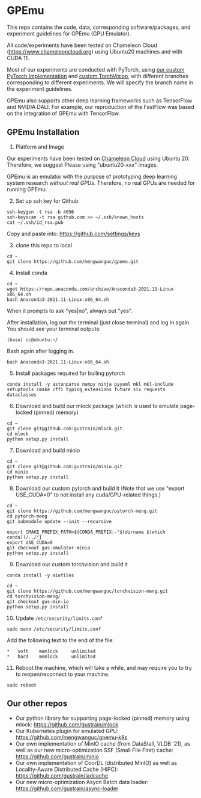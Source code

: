 # GPEmu

This repo contains the code, data, corresponding software/packages, and experiment guidelines for GPEmu (GPU Emulator).

All code/experiments have been tested on Chameleon Cloud (https://www.chameleoncloud.org) using Ubuntu20 machines and with CUDA 11.

Most of our experiments are conducted with PyTorch, using [our custom PyTorch Implementation](https://github.com/mengwanguc/pytorch-meng) and [custom TorchVision](https://github.com/mengwanguc/torchvision-meng), with different 
branches corresponding to different experiments. We will specify the branch name in the experiment guidelines.

GPEmu also supports other deep learning frameworks such as TensorFlow and NVIDIA DALI. For example, our reproduction of the FastFlow was 
based on the integration of GPEmu with TensorFlow.

## GPEmu Installation

1. Platform and Image

Our experiments have been tested on [Chameleon Cloud](https://www.chameleoncloud.org) using Ubuntu 20. Therefore, we suggest Please using "ubuntu20-xxx" images.

GPEmu is an emulator with the purpose of prototyping deep learning system research *without real GPUs*. Therefore, no real GPUs are needed for running GPEmu.

2. Set up ssh key for Github
```
ssh-keygen -t rsa -b 4096
ssh-keyscan -t rsa github.com >> ~/.ssh/known_hosts
cat ~/.ssh/id_rsa.pub
```

Copy and paste into: https://github.com/settings/keys

3. clone this repo to local

```
cd ~
git clone https://github.com/mengwanguc/gpemu.git
```

4. Install conda

```
cd ~
wget https://repo.anaconda.com/archive/Anaconda3-2021.11-Linux-x86_64.sh
bash Anaconda3-2021.11-Linux-x86_64.sh
```

When it prompts to ask "yes|no", always put "yes".

After installation, log out the terminal (just close terminal) and log in again. You should see your terminal outputs:

```
(base) cc@ubuntu:~/
```
Bash again after logging in. 
```
bash Anaconda3-2021.11-Linux-x86_64.sh
```

5. Install packages required for builing pytorch

```
conda install -y astunparse numpy ninja pyyaml mkl mkl-include setuptools cmake cffi typing_extensions future six requests dataclasses
```

6. Download and build our mlock package (which is used to emulate page-locked (pinned) memory)

```
cd ~
git clone git@github.com:gustrain/mlock.git
cd mlock
python setup.py install
```

7. Download and build minio

```
cd ~
git clone git@github.com:gustrain/minio.git
cd minio
python setup.py install
```


8. Download our custom pytorch and build it (Note that we use "export USE_CUDA=0" to not install any cuda/GPU-related things.)

```
cd ~
git clone https://github.com/mengwanguc/pytorch-meng.git
cd pytorch-meng
git submodule update --init --recursive

export CMAKE_PREFIX_PATH=${CONDA_PREFIX:-"$(dirname $(which conda))/../"}
export USE_CUDA=0
git checkout gus-emulator-minio
python setup.py install
```

9. Download our custom torchvision and build it

```
conda install -y aiofiles

cd ~
git clone https://github.com/mengwanguc/torchvision-meng.git
cd torchvision-meng/
git checkout gus-min-io
python setup.py install
```

10. Update `/etc/security/limits.conf`

```
sudo nano /etc/security/limits.conf
```

Add the following text to the end of the file:

```
*   soft    memlock     unlimited
*   hard    memlock     unlimited
```

11. Reboot the machine, which will take a while, and may require you to try to reopen/reconnect to your machine. 

```
sudo reboot
```


## Our other repos

- Our python library for supporting page-locked (pinned) memory using mlock: https://github.com/gustrain/mlock
- Our Kubernetes plugin for emulated GPU: https://github.com/mengwanguc/gpemu-k8s
- Our own implementation of MinIO cache (from DataStall, VLDB '21), as well as our new micro-optimization SSF (Small File First) cache: https://github.com/gustrain/minio
- Our own implementation of CoorDL (distributed MinIO) as well as Locality-Aware Distributed Cache (HiPC): https://github.com/gustrain/ladcache
- Our new micro-optimization Asycn Batch data loader: https://github.com/gustrain/async-loader